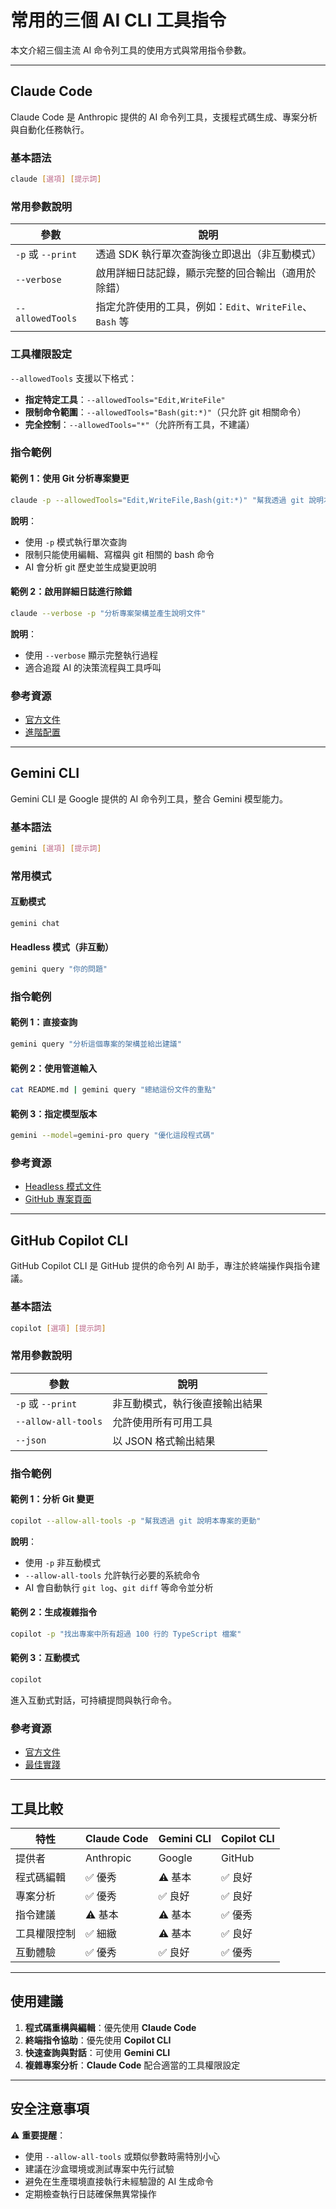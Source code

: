 # 常用的三個 AI CLI 工具指令

本文介紹三個主流 AI 命令列工具的使用方式與常用指令參數。

---

## Claude Code

Claude Code 是 Anthropic 提供的 AI 命令列工具，支援程式碼生成、專案分析與自動化任務執行。

### 基本語法

```bash
claude [選項] [提示詞]
```

### 常用參數說明

| 參數 | 說明 |
|------|------|
| `-p` 或 `--print` | 透過 SDK 執行單次查詢後立即退出（非互動模式） |
| `--verbose` | 啟用詳細日誌記錄，顯示完整的回合輸出（適用於除錯） |
| `--allowedTools` | 指定允許使用的工具，例如：`Edit`、`WriteFile`、`Bash` 等 |

### 工具權限設定

`--allowedTools` 支援以下格式：

- **指定特定工具**：`--allowedTools="Edit,WriteFile"`
- **限制命令範圍**：`--allowedTools="Bash(git:*)"`（只允許 git 相關命令）
- **完全控制**：`--allowedTools="*"`（允許所有工具，不建議）

### 指令範例

#### 範例 1：使用 Git 分析專案變更

```bash
claude -p --allowedTools="Edit,WriteFile,Bash(git:*)" "幫我透過 git 說明本專案的更動"
```

**說明**：
- 使用 `-p` 模式執行單次查詢
- 限制只能使用編輯、寫檔與 git 相關的 bash 命令
- AI 會分析 git 歷史並生成變更說明

#### 範例 2：啟用詳細日誌進行除錯

```bash
claude --verbose -p "分析專案架構並產生說明文件"
```

**說明**：
- 使用 `--verbose` 顯示完整執行過程
- 適合追蹤 AI 的決策流程與工具呼叫

### 參考資源

- [官方文件](https://docs.claude.com/en/docs/claude-code/cli-reference)
- [進階配置](https://docs.claude.com/en/docs/claude-code/advanced-configuration)

---

## Gemini CLI

Gemini CLI 是 Google 提供的 AI 命令列工具，整合 Gemini 模型能力。

### 基本語法

```bash
gemini [選項] [提示詞]
```

### 常用模式

#### 互動模式

```bash
gemini chat
```

#### Headless 模式（非互動）

```bash
gemini query "你的問題"
```

### 指令範例

#### 範例 1：直接查詢

```bash
gemini query "分析這個專案的架構並給出建議"
```

#### 範例 2：使用管道輸入

```bash
cat README.md | gemini query "總結這份文件的重點"
```

#### 範例 3：指定模型版本

```bash
gemini --model=gemini-pro query "優化這段程式碼"
```

### 參考資源

- [Headless 模式文件](https://github.com/google-gemini/gemini-cli/blob/main/docs/cli/headless.md)
- [GitHub 專案頁面](https://github.com/google-gemini/gemini-cli)

---

## GitHub Copilot CLI

GitHub Copilot CLI 是 GitHub 提供的命令列 AI 助手，專注於終端操作與指令建議。

### 基本語法

```bash
copilot [選項] [提示詞]
```

### 常用參數說明

| 參數 | 說明 |
|------|------|
| `-p` 或 `--print` | 非互動模式，執行後直接輸出結果 |
| `--allow-all-tools` | 允許使用所有可用工具 |
| `--json` | 以 JSON 格式輸出結果 |

### 指令範例

#### 範例 1：分析 Git 變更

```bash
copilot --allow-all-tools -p "幫我透過 git 說明本專案的更動"
```

**說明**：
- 使用 `-p` 非互動模式
- `--allow-all-tools` 允許執行必要的系統命令
- AI 會自動執行 `git log`、`git diff` 等命令並分析

#### 範例 2：生成複雜指令

```bash
copilot -p "找出專案中所有超過 100 行的 TypeScript 檔案"
```

#### 範例 3：互動模式

```bash
copilot
```

進入互動式對話，可持續提問與執行命令。

### 參考資源

- [官方文件](https://docs.github.com/en/copilot/github-copilot-in-the-cli)
- [最佳實踐](https://docs.github.com/en/copilot/using-github-copilot/using-github-copilot-in-the-command-line)

---

## 工具比較

| 特性 | Claude Code | Gemini CLI | Copilot CLI |
|------|-------------|------------|-------------|
| 提供者 | Anthropic | Google | GitHub |
| 程式碼編輯 | ✅ 優秀 | ⚠️ 基本 | ✅ 良好 |
| 專案分析 | ✅ 優秀 | ✅ 良好 | ✅ 良好 |
| 指令建議 | ⚠️ 基本 | ⚠️ 基本 | ✅ 優秀 |
| 工具權限控制 | ✅ 細緻 | ⚠️ 基本 | ✅ 良好 |
| 互動體驗 | ✅ 優秀 | ✅ 良好 | ✅ 優秀 |

---

## 使用建議

1. **程式碼重構與編輯**：優先使用 **Claude Code**
2. **終端指令協助**：優先使用 **Copilot CLI**
3. **快速查詢與對話**：可使用 **Gemini CLI**
4. **複雜專案分析**：**Claude Code** 配合適當的工具權限設定

---

## 安全注意事項

⚠️ **重要提醒**：

- 使用 `--allow-all-tools` 或類似參數時需特別小心
- 建議在沙盒環境或測試專案中先行試驗
- 避免在生產環境直接執行未經驗證的 AI 生成命令
- 定期檢查執行日誌確保無異常操作
